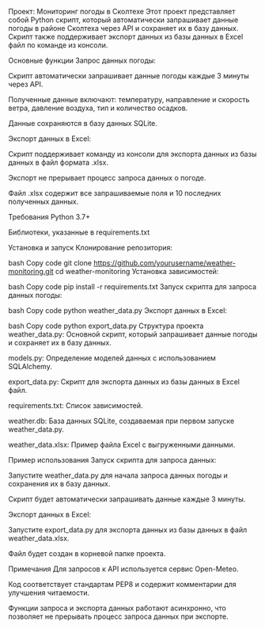 Проект: Мониторинг погоды в Сколтехе
Этот проект представляет собой Python скрипт, который автоматически запрашивает данные погоды в районе Сколтеха через API и сохраняет их в базу данных. Скрипт также поддерживает экспорт данных из базы данных в Excel файл по команде из консоли.

Основные функции
Запрос данных погоды:

Скрипт автоматически запрашивает данные погоды каждые 3 минуты через API.

Полученные данные включают: температуру, направление и скорость ветра, давление воздуха, тип и количество осадков.

Данные сохраняются в базу данных SQLite.

Экспорт данных в Excel:

Скрипт поддерживает команду из консоли для экспорта данных из базы данных в файл формата .xlsx.

Экспорт не прерывает процесс запроса данных о погоде.

Файл .xlsx содержит все запрашиваемые поля и 10 последних полученных данных.

Требования
Python 3.7+

Библиотеки, указанные в requirements.txt

Установка и запуск
Клонирование репозитория:

bash
Copy code
git clone https://github.com/yourusername/weather-monitoring.git
cd weather-monitoring
Установка зависимостей:

bash
Copy code
pip install -r requirements.txt
Запуск скрипта для запроса данных погоды:

bash
Copy code
python weather_data.py
Экспорт данных в Excel:

bash
Copy code
python export_data.py
Структура проекта
weather_data.py: Основной скрипт, который запрашивает данные погоды и сохраняет их в базу данных.

models.py: Определение моделей данных с использованием SQLAlchemy.

export_data.py: Скрипт для экспорта данных из базы данных в Excel файл.

requirements.txt: Список зависимостей.

weather.db: База данных SQLite, создаваемая при первом запуске weather_data.py.

weather_data.xlsx: Пример файла Excel с выгруженными данными.

Пример использования
Запуск скрипта для запроса данных:

Запустите weather_data.py для начала запроса данных погоды и сохранения их в базу данных.

Скрипт будет автоматически запрашивать данные каждые 3 минуты.

Экспорт данных в Excel:

Запустите export_data.py для экспорта данных из базы данных в файл weather_data.xlsx.

Файл будет создан в корневой папке проекта.

Примечания
Для запросов к API используется сервис Open-Meteo.

Код соответствует стандартам PEP8 и содержит комментарии для улучшения читаемости.

Функции запроса и экспорта данных работают асинхронно, что позволяет не прерывать процесс запроса данных при экспорте.